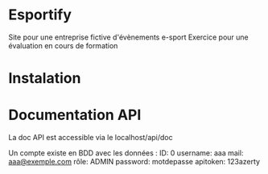 # Esportify 

Site pour une entreprise fictive d'évènements e-sport
Exercice pour une évaluation en cours de formation

# Instalation

# Documentation API
La doc API est accessible via le localhost/api/doc

Un compte existe en BDD avec les données : 
    ID: 0
    username: aaa
    mail: aaa@exemple.com
    rôle: ADMIN
    password: motdepasse
    apitoken: 123azerty

